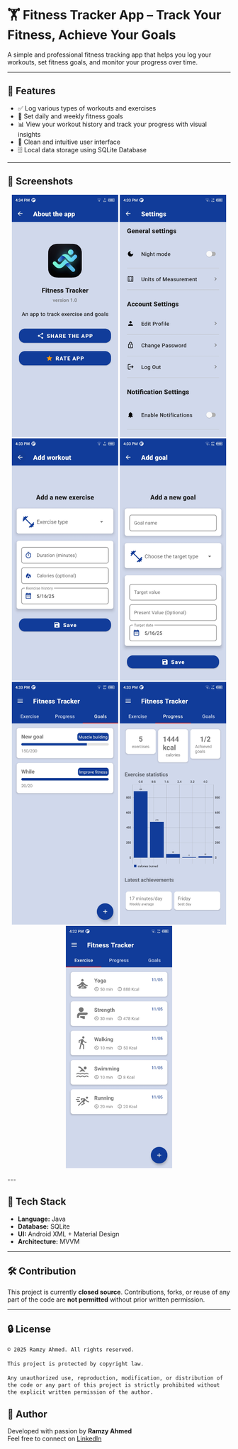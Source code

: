 # 🏋️ Fitness Tracker App – Track Your Fitness, Achieve Your Goals

A simple and professional fitness tracking app that helps you log your workouts, set fitness goals, and monitor your progress over time.

---

## 📱 Features

* ✅ Log various types of workouts and exercises
* 🎯 Set daily and weekly fitness goals
* 📊 View your workout history and track your progress with visual insights
* 🧼 Clean and intuitive user interface
* 🗄️ Local data storage using SQLite Database

---

## 📸 Screenshots

<p align="center">
  <img src="Screenshot/screen1.jpg" width="240"/>
  <img src="Screenshot/screen2.jpg" width="240"/>
  <img src="Screenshot/screen3.jpg" width="240"/>
  <img src="Screenshot/screen4.jpg" width="240"/>
  <img src="Screenshot/screen5.jpg" width="240"/>
  <img src="Screenshot/screen6.jpg" width="240"/>
  <img src="Screenshot/screen7.jpg" width="240"/>
</p>
---

## 🧰 Tech Stack

* **Language:** Java
* **Database:** SQLite
* **UI:** Android XML + Material Design
* **Architecture:** MVVM

---

## 🛠️ Contribution

This project is currently **closed source**. Contributions, forks, or reuse of any part of the code are **not permitted** without prior written permission.

---

## 🔒 License

```
© 2025 Ramzy Ahmed. All rights reserved.

This project is protected by copyright law.

Any unauthorized use, reproduction, modification, or distribution of the code or any part of this project is strictly prohibited without the explicit written permission of the author.
```
## 🙌 Author

Developed with passion by **Ramzy Ahmed**  
Feel free to connect on [LinkedIn](https://www.linkedin.com/in/ramzy-ahmed)

